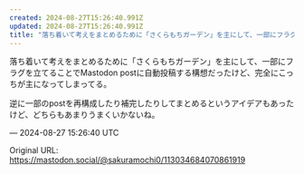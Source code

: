 ```yaml
---
created: 2024-08-27T15:26:40.991Z
updated: 2024-08-27T15:26:40.991Z
title: "落ち着いて考えをまとめるために「さくらもちガーデン」を主にして、一部にフラグを立[...]"
---
```


<p>落ち着いて考えをまとめるために「さくらもちガーデン」を主にして、一部にフラグを立てることでMastodon postに自動投稿する構想だったけど、完全にこっちが主になってしまってる。</p><p>逆に一部のpostを再構成したり補完したりしてまとめるというアイデアもあったけど、どちらもあまりうまくいかないね。</p>

&mdash; 2024-08-27 15:26:40 UTC

Original URL: https://mastodon.social/@sakuramochi0/113034684070861919
